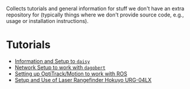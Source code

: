 Collects tutorials and general information for stuff we don't have an extra
repository for (typically things where we don't provide source code, e.g.,
usage or installation instructions).

# Tutorials

* [Information and Setup to `daisy`](tutorials/daisy/README.md)
* [Network Setup to work with `dagobert`](tutorials/dagobert-network-setup.md)
* [Setting up OptiTrack/Motion to work with ROS](tutorials/optitrack-and-ros/README.md)
* [Setup and Use of Laser Rangefinder Hokuyo URG-04LX](tutorials/hokuyo-urg-04lx/README.md)
